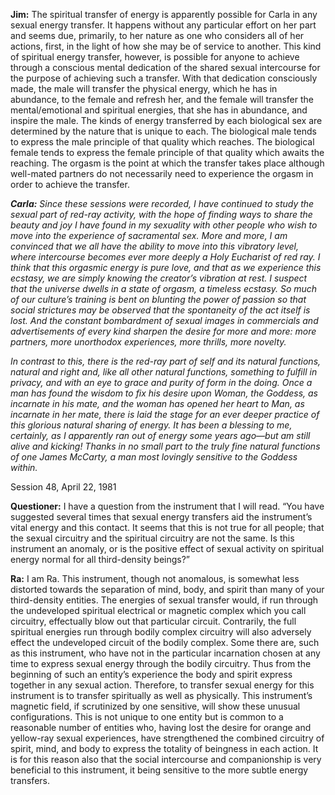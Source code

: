 <p><strong>Jim:</strong> The spiritual transfer of energy is apparently possible for Carla in any sexual energy transfer. It happens without any particular effort on her part and seems due, primarily, to her nature as one who considers all of her actions, first, in the light of how she may be of service to another. This kind of spiritual energy transfer, however, is possible for anyone to achieve through a conscious mental dedication of the shared sexual intercourse for the purpose of achieving such a transfer. With that dedication consciously made, the male will transfer the physical energy, which he has in abundance, to the female and refresh her, and the female will transfer the mental/emotional and spiritual energies, that she has in abundance, and inspire the male. The kinds of energy transferred by each biological sex are determined by the nature that is unique to each. The biological male tends to express the male principle of that quality which reaches. The biological female tends to express the female principle of that quality which awaits the reaching. The orgasm is the point at which the transfer takes place although well-mated partners do not necessarily need to experience the orgasm in order to achieve the transfer.</p>
<p><strong><em>Carla:</em></strong><em> Since these sessions were recorded, I have continued to study the sexual part of red-ray activity, with the hope of finding ways to share the beauty and joy I have found in my sexuality with other people who wish to move into the experience of sacramental sex. More and more, I am convinced that we all have the ability to move into this vibratory level, where intercourse becomes ever more deeply a Holy Eucharist of red ray. I think that this orgasmic energy is pure love, and that as we experience this ecstasy, we are simply knowing the creator’s vibration at rest. I suspect that the universe dwells in a state of orgasm, a timeless ecstasy. So much of our culture’s training is bent on blunting the power of passion so that social strictures may be observed that the spontaneity of the act itself is lost. And the constant bombardment of sexual images in commercials and advertisements of every kind sharpen the desire for more and more: more partners, more unorthodox experiences, more thrills, more novelty.</em></p>
<p><em>In contrast to this, there is the red-ray part of self and its natural functions, natural and right and, like all other natural functions, something to fulfill in privacy, and with an eye to grace and purity of form in the doing. Once a man has found the wisdom to fix his desire upon Woman, the Goddess, as incarnate in his mate, and the woman has opened her heart to Man, as incarnate in her mate, there is laid the stage for an ever deeper practice of this glorious natural sharing of energy. It has been a blessing to me, certainly, as I apparently ran out of energy some years ago—but am still alive and kicking! Thanks in no small part to the truly fine natural functions of one James McCarty, a man most lovingly sensitive to the Goddess within.</em></p>
<p class="transcript-sub-title">Session 48, April 22, 1981</p>
<p><strong>Questioner:</strong> I have a question from the instrument that I will read. “You have suggested several times that sexual energy transfers aid the instrument’s vital energy and this contact. It seems that this is not true for all people; that the sexual circuitry and the spiritual circuitry are not the same. Is this instrument an anomaly, or is the positive effect of sexual activity on spiritual energy normal for all third-density beings?”</p>
<p><strong>Ra:</strong> I am Ra. This instrument, though not anomalous, is somewhat less distorted towards the separation of mind, body, and spirit than many of your third-density entities. The energies of sexual transfer would, if run through the undeveloped spiritual electrical or magnetic complex which you call circuitry, effectually blow out that particular circuit. Contrarily, the full spiritual energies run through bodily complex circuitry will also adversely effect the undeveloped circuit of the bodily complex. Some there are, such as this instrument, who have not in the particular incarnation chosen at any time to express sexual energy through the bodily circuitry. Thus from the beginning of such an entity’s experience the body and spirit express together in any sexual action. Therefore, to transfer sexual energy for this instrument is to transfer spiritually as well as physically. This instrument’s magnetic field, if scrutinized by one sensitive, will show these unusual configurations. This is not unique to one entity but is common to a reasonable number of entities who, having lost the desire for orange and yellow-ray sexual experiences, have strengthened the combined circuitry of spirit, mind, and body to express the totality of beingness in each action. It is for this reason also that the social intercourse and companionship is very beneficial to this instrument, it being sensitive to the more subtle energy transfers.</p>